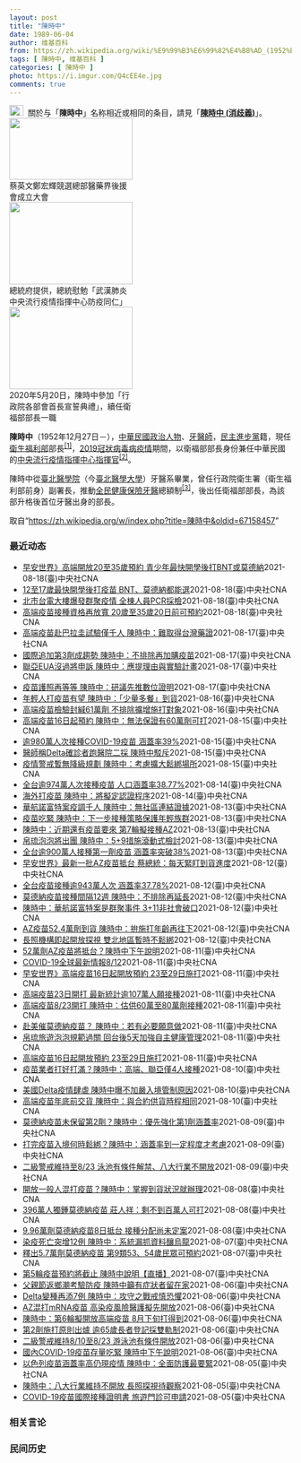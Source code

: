 ```yaml
---
layout: post
title: "陳時中"
date: 1989-06-04
author: 维基百科
from: https://zh.wikipedia.org/wiki/%E9%99%B3%E6%99%82%E4%B8%AD_(1952%E5%B9%B4)
tags: [ 陳時中, 维基百科 ]
categories: [ 陳時中 ]
photo: https://i.imgur.com/Q4cEE4e.jpg
comments: true
---
```

<div class="mw-parser-output"><div id="noteTA-54dafe5e" class="noteTA"><div class="noteTA-group"><div data-noteta-group-source="module" data-noteta-group="Medicine"></div></div></div>
<div role="note" class="hatnote navigation-not-searchable"><a href="/wiki/Wikipedia:%E6%B6%88%E6%AD%A7%E4%B9%89" title="Wikipedia:消歧义"><img alt="Disambig gray.svg" src="//upload.wikimedia.org/wikipedia/commons/thumb/5/5f/Disambig_gray.svg/25px-Disambig_gray.svg.png" decoding="async" width="25" height="19" srcset="//upload.wikimedia.org/wikipedia/commons/thumb/5/5f/Disambig_gray.svg/38px-Disambig_gray.svg.png 1.5x, //upload.wikimedia.org/wikipedia/commons/thumb/5/5f/Disambig_gray.svg/50px-Disambig_gray.svg.png 2x" data-file-width="220" data-file-height="168"></a>&nbsp;&nbsp;關於与「<b>陳時中</b>」名称相近或相同的条目，請見「<b><a href="/wiki/%E9%99%B3%E6%99%82%E4%B8%AD_(%E6%B6%88%E6%AD%A7%E7%BE%A9)" class="mw-disambig" title="陳時中 (消歧義)">陳時中 (消歧義)</a></b>」。</div>

<div class="thumb tright"><div class="thumbinner" style="width:222px;"><a href="/wiki/File:%E9%84%AD%E5%AE%8F%E8%BC%9D%E8%88%87%E9%86%AB%E6%94%BF%E4%BA%BA%E5%A3%AB%E5%90%88%E7%85%A7.jpg" class="image"><img alt="" src="//upload.wikimedia.org/wikipedia/commons/thumb/e/e0/%E9%84%AD%E5%AE%8F%E8%BC%9D%E8%88%87%E9%86%AB%E6%94%BF%E4%BA%BA%E5%A3%AB%E5%90%88%E7%85%A7.jpg/220px-%E9%84%AD%E5%AE%8F%E8%BC%9D%E8%88%87%E9%86%AB%E6%94%BF%E4%BA%BA%E5%A3%AB%E5%90%88%E7%85%A7.jpg" decoding="async" width="220" height="110" class="thumbimage" srcset="//upload.wikimedia.org/wikipedia/commons/thumb/e/e0/%E9%84%AD%E5%AE%8F%E8%BC%9D%E8%88%87%E9%86%AB%E6%94%BF%E4%BA%BA%E5%A3%AB%E5%90%88%E7%85%A7.jpg/330px-%E9%84%AD%E5%AE%8F%E8%BC%9D%E8%88%87%E9%86%AB%E6%94%BF%E4%BA%BA%E5%A3%AB%E5%90%88%E7%85%A7.jpg 1.5x, //upload.wikimedia.org/wikipedia/commons/thumb/e/e0/%E9%84%AD%E5%AE%8F%E8%BC%9D%E8%88%87%E9%86%AB%E6%94%BF%E4%BA%BA%E5%A3%AB%E5%90%88%E7%85%A7.jpg/440px-%E9%84%AD%E5%AE%8F%E8%BC%9D%E8%88%87%E9%86%AB%E6%94%BF%E4%BA%BA%E5%A3%AB%E5%90%88%E7%85%A7.jpg 2x" data-file-width="4160" data-file-height="2080"></a>  <div class="thumbcaption"><div class="magnify"><a href="/wiki/File:%E9%84%AD%E5%AE%8F%E8%BC%9D%E8%88%87%E9%86%AB%E6%94%BF%E4%BA%BA%E5%A3%AB%E5%90%88%E7%85%A7.jpg" class="internal" title="放大"></a></div>蔡英文鄭宏輝競選總部醫藥界後援會成立大會</div></div></div>
<div class="thumb tright"><div class="thumbinner" style="width:222px;"><a href="/wiki/File:02.07_%E7%B8%BD%E7%B5%B1%E6%85%B0%E5%8B%89%E3%80%8C%E5%9A%B4%E9%87%8D%E7%89%B9%E6%AE%8A%E5%82%B3%E6%9F%93%E6%80%A7%E8%82%BA%E7%82%8E%E4%B8%AD%E5%A4%AE%E6%B5%81%E8%A1%8C%E7%96%AB%E6%83%85%E6%8C%87%E6%8F%AE%E4%B8%AD%E5%BF%83%E9%98%B2%E7%96%AB%E5%90%8C%E4%BB%81%E3%80%8D_(49500116692).jpg" class="image"><img alt="" src="//upload.wikimedia.org/wikipedia/commons/thumb/9/95/02.07_%E7%B8%BD%E7%B5%B1%E6%85%B0%E5%8B%89%E3%80%8C%E5%9A%B4%E9%87%8D%E7%89%B9%E6%AE%8A%E5%82%B3%E6%9F%93%E6%80%A7%E8%82%BA%E7%82%8E%E4%B8%AD%E5%A4%AE%E6%B5%81%E8%A1%8C%E7%96%AB%E6%83%85%E6%8C%87%E6%8F%AE%E4%B8%AD%E5%BF%83%E9%98%B2%E7%96%AB%E5%90%8C%E4%BB%81%E3%80%8D_%2849500116692%29.jpg/220px-02.07_%E7%B8%BD%E7%B5%B1%E6%85%B0%E5%8B%89%E3%80%8C%E5%9A%B4%E9%87%8D%E7%89%B9%E6%AE%8A%E5%82%B3%E6%9F%93%E6%80%A7%E8%82%BA%E7%82%8E%E4%B8%AD%E5%A4%AE%E6%B5%81%E8%A1%8C%E7%96%AB%E6%83%85%E6%8C%87%E6%8F%AE%E4%B8%AD%E5%BF%83%E9%98%B2%E7%96%AB%E5%90%8C%E4%BB%81%E3%80%8D_%2849500116692%29.jpg" decoding="async" width="220" height="147" class="thumbimage" srcset="//upload.wikimedia.org/wikipedia/commons/thumb/9/95/02.07_%E7%B8%BD%E7%B5%B1%E6%85%B0%E5%8B%89%E3%80%8C%E5%9A%B4%E9%87%8D%E7%89%B9%E6%AE%8A%E5%82%B3%E6%9F%93%E6%80%A7%E8%82%BA%E7%82%8E%E4%B8%AD%E5%A4%AE%E6%B5%81%E8%A1%8C%E7%96%AB%E6%83%85%E6%8C%87%E6%8F%AE%E4%B8%AD%E5%BF%83%E9%98%B2%E7%96%AB%E5%90%8C%E4%BB%81%E3%80%8D_%2849500116692%29.jpg/330px-02.07_%E7%B8%BD%E7%B5%B1%E6%85%B0%E5%8B%89%E3%80%8C%E5%9A%B4%E9%87%8D%E7%89%B9%E6%AE%8A%E5%82%B3%E6%9F%93%E6%80%A7%E8%82%BA%E7%82%8E%E4%B8%AD%E5%A4%AE%E6%B5%81%E8%A1%8C%E7%96%AB%E6%83%85%E6%8C%87%E6%8F%AE%E4%B8%AD%E5%BF%83%E9%98%B2%E7%96%AB%E5%90%8C%E4%BB%81%E3%80%8D_%2849500116692%29.jpg 1.5x, //upload.wikimedia.org/wikipedia/commons/thumb/9/95/02.07_%E7%B8%BD%E7%B5%B1%E6%85%B0%E5%8B%89%E3%80%8C%E5%9A%B4%E9%87%8D%E7%89%B9%E6%AE%8A%E5%82%B3%E6%9F%93%E6%80%A7%E8%82%BA%E7%82%8E%E4%B8%AD%E5%A4%AE%E6%B5%81%E8%A1%8C%E7%96%AB%E6%83%85%E6%8C%87%E6%8F%AE%E4%B8%AD%E5%BF%83%E9%98%B2%E7%96%AB%E5%90%8C%E4%BB%81%E3%80%8D_%2849500116692%29.jpg/440px-02.07_%E7%B8%BD%E7%B5%B1%E6%85%B0%E5%8B%89%E3%80%8C%E5%9A%B4%E9%87%8D%E7%89%B9%E6%AE%8A%E5%82%B3%E6%9F%93%E6%80%A7%E8%82%BA%E7%82%8E%E4%B8%AD%E5%A4%AE%E6%B5%81%E8%A1%8C%E7%96%AB%E6%83%85%E6%8C%87%E6%8F%AE%E4%B8%AD%E5%BF%83%E9%98%B2%E7%96%AB%E5%90%8C%E4%BB%81%E3%80%8D_%2849500116692%29.jpg 2x" data-file-width="2048" data-file-height="1365"></a>  <div class="thumbcaption"><div class="magnify"><a href="/wiki/File:02.07_%E7%B8%BD%E7%B5%B1%E6%85%B0%E5%8B%89%E3%80%8C%E5%9A%B4%E9%87%8D%E7%89%B9%E6%AE%8A%E5%82%B3%E6%9F%93%E6%80%A7%E8%82%BA%E7%82%8E%E4%B8%AD%E5%A4%AE%E6%B5%81%E8%A1%8C%E7%96%AB%E6%83%85%E6%8C%87%E6%8F%AE%E4%B8%AD%E5%BF%83%E9%98%B2%E7%96%AB%E5%90%8C%E4%BB%81%E3%80%8D_(49500116692).jpg" class="internal" title="放大"></a></div>總統府提供，總統慰勉「武漢肺炎中央流行疫情指揮中心防疫同仁」</div></div></div>
<div class="thumb tright"><div class="thumbinner" style="width:222px;"><a href="/wiki/File:05.20_%E7%B8%BD%E7%B5%B1%E4%B8%BB%E6%8C%81%E3%80%8C%E8%A1%8C%E6%94%BF%E9%99%A2%E5%89%AF%E9%99%A2%E9%95%B7%E6%9A%A8%E5%90%84%E9%83%A8%E6%9C%83%E9%A6%96%E9%95%B7%E5%AE%A3%E8%AA%93%E5%85%B8%E7%A6%AE%E3%80%8D-%E9%99%B3%E6%99%82%E4%B8%AD.jpg" class="image"><img alt="" src="//upload.wikimedia.org/wikipedia/commons/thumb/a/aa/05.20_%E7%B8%BD%E7%B5%B1%E4%B8%BB%E6%8C%81%E3%80%8C%E8%A1%8C%E6%94%BF%E9%99%A2%E5%89%AF%E9%99%A2%E9%95%B7%E6%9A%A8%E5%90%84%E9%83%A8%E6%9C%83%E9%A6%96%E9%95%B7%E5%AE%A3%E8%AA%93%E5%85%B8%E7%A6%AE%E3%80%8D-%E9%99%B3%E6%99%82%E4%B8%AD.jpg/220px-05.20_%E7%B8%BD%E7%B5%B1%E4%B8%BB%E6%8C%81%E3%80%8C%E8%A1%8C%E6%94%BF%E9%99%A2%E5%89%AF%E9%99%A2%E9%95%B7%E6%9A%A8%E5%90%84%E9%83%A8%E6%9C%83%E9%A6%96%E9%95%B7%E5%AE%A3%E8%AA%93%E5%85%B8%E7%A6%AE%E3%80%8D-%E9%99%B3%E6%99%82%E4%B8%AD.jpg" decoding="async" width="220" height="147" class="thumbimage" srcset="//upload.wikimedia.org/wikipedia/commons/thumb/a/aa/05.20_%E7%B8%BD%E7%B5%B1%E4%B8%BB%E6%8C%81%E3%80%8C%E8%A1%8C%E6%94%BF%E9%99%A2%E5%89%AF%E9%99%A2%E9%95%B7%E6%9A%A8%E5%90%84%E9%83%A8%E6%9C%83%E9%A6%96%E9%95%B7%E5%AE%A3%E8%AA%93%E5%85%B8%E7%A6%AE%E3%80%8D-%E9%99%B3%E6%99%82%E4%B8%AD.jpg/330px-05.20_%E7%B8%BD%E7%B5%B1%E4%B8%BB%E6%8C%81%E3%80%8C%E8%A1%8C%E6%94%BF%E9%99%A2%E5%89%AF%E9%99%A2%E9%95%B7%E6%9A%A8%E5%90%84%E9%83%A8%E6%9C%83%E9%A6%96%E9%95%B7%E5%AE%A3%E8%AA%93%E5%85%B8%E7%A6%AE%E3%80%8D-%E9%99%B3%E6%99%82%E4%B8%AD.jpg 1.5x, //upload.wikimedia.org/wikipedia/commons/thumb/a/aa/05.20_%E7%B8%BD%E7%B5%B1%E4%B8%BB%E6%8C%81%E3%80%8C%E8%A1%8C%E6%94%BF%E9%99%A2%E5%89%AF%E9%99%A2%E9%95%B7%E6%9A%A8%E5%90%84%E9%83%A8%E6%9C%83%E9%A6%96%E9%95%B7%E5%AE%A3%E8%AA%93%E5%85%B8%E7%A6%AE%E3%80%8D-%E9%99%B3%E6%99%82%E4%B8%AD.jpg/440px-05.20_%E7%B8%BD%E7%B5%B1%E4%B8%BB%E6%8C%81%E3%80%8C%E8%A1%8C%E6%94%BF%E9%99%A2%E5%89%AF%E9%99%A2%E9%95%B7%E6%9A%A8%E5%90%84%E9%83%A8%E6%9C%83%E9%A6%96%E9%95%B7%E5%AE%A3%E8%AA%93%E5%85%B8%E7%A6%AE%E3%80%8D-%E9%99%B3%E6%99%82%E4%B8%AD.jpg 2x" data-file-width="2508" data-file-height="1672"></a>  <div class="thumbcaption"><div class="magnify"><a href="/wiki/File:05.20_%E7%B8%BD%E7%B5%B1%E4%B8%BB%E6%8C%81%E3%80%8C%E8%A1%8C%E6%94%BF%E9%99%A2%E5%89%AF%E9%99%A2%E9%95%B7%E6%9A%A8%E5%90%84%E9%83%A8%E6%9C%83%E9%A6%96%E9%95%B7%E5%AE%A3%E8%AA%93%E5%85%B8%E7%A6%AE%E3%80%8D-%E9%99%B3%E6%99%82%E4%B8%AD.jpg" class="internal" title="放大"></a></div>2020年5月20日，陳時中參加「行政院各部會首長宣誓典禮」，續任衛福部部長一職</div></div></div>
<p><b>陳時中</b>（1952年12月27日<span class="useeditintro" title="Template:BLP editintro">－</span>），<a href="/wiki/%E4%B8%AD%E8%8F%AF%E6%B0%91%E5%9C%8B" title="中華民國">中華民國</a><a href="/wiki/%E6%94%BF%E6%B2%BB%E4%BA%BA%E7%89%A9" title="政治人物">政治人物</a>、<a href="/wiki/%E7%89%99%E9%86%AB%E5%B8%AB" class="mw-redirect" title="牙醫師">牙醫師</a>，<a href="/wiki/%E6%B0%91%E4%B8%BB%E9%80%B2%E6%AD%A5%E9%BB%A8" title="民主進步黨">民主進步黨</a>籍，現任<a href="/wiki/%E4%B8%AD%E8%8F%AF%E6%B0%91%E5%9C%8B%E8%A1%9B%E7%94%9F%E7%A6%8F%E5%88%A9%E9%83%A8" title="中華民國衛生福利部">衛生福利部</a>部長<sup id="cite_ref-1" class="reference"><a href="#cite_note-1">[1]</a></sup>，<a href="/wiki/2019%E5%86%A0%E7%8B%80%E7%97%85%E6%AF%92%E7%97%85%E8%87%BA%E7%81%A3%E7%96%AB%E6%83%85" title="2019冠狀病毒病臺灣疫情">2019冠狀病毒病疫情</a>期間，以衛福部部長身份兼任中華民國的<a href="/wiki/%E5%9C%8B%E5%AE%B6%E8%A1%9B%E7%94%9F%E6%8C%87%E6%8F%AE%E4%B8%AD%E5%BF%83%E4%B8%AD%E5%A4%AE%E6%B5%81%E8%A1%8C%E7%96%AB%E6%83%85%E6%8C%87%E6%8F%AE%E4%B8%AD%E5%BF%83" title="國家衛生指揮中心中央流行疫情指揮中心">中央流行疫情指揮中心</a><a href="/wiki/%E6%8C%87%E6%8F%AE%E5%AE%98" title="指揮官">指揮官</a><sup id="cite_ref-2" class="reference"><a href="#cite_note-2">[2]</a></sup>。
</p><p>陳時中從<a href="/wiki/%E8%87%BA%E5%8C%97%E9%86%AB%E5%AD%B8%E9%99%A2" class="mw-redirect" title="臺北醫學院">臺北醫學院</a>（今<a href="/wiki/%E8%87%BA%E5%8C%97%E9%86%AB%E5%AD%B8%E5%A4%A7%E5%AD%B8" title="臺北醫學大學">臺北醫學大學</a>）牙醫系畢業，曾任行政院衛生署（衛生福利部前身）副署長，推動<a href="/wiki/%E5%85%A8%E6%B0%91%E5%81%A5%E5%BA%B7%E4%BF%9D%E9%9A%AA" title="全民健康保險">全民健康保險</a><a href="/wiki/%E7%89%99%E9%86%AB" title="牙醫">牙醫</a>總額制<sup id="cite_ref-3" class="reference"><a href="#cite_note-3">[3]</a></sup>，後出任衛福部部長，為該部升格後首位牙醫出身的部長。
</p>
</div><noscript><img src="//zh.wikipedia.org/wiki/Special:CentralAutoLogin/start?type=1x1" alt="" title="" width="1" height="1" style="border: none; position: absolute;"></noscript>
<div class="printfooter">取自“<a dir="ltr" href="https://zh.wikipedia.org/w/index.php?title=陳時中&amp;oldid=67158457">https://zh.wikipedia.org/w/index.php?title=陳時中&amp;oldid=67158457</a>”</div><div id="recent-news"><h3>最近动态</h3><ul><li><a href="https://nodebe4.github.io/waimei/2021-08-18/%E6%97%A9%E5%AE%89%E4%B8%96%E7%95%8C-%E9%AB%98%E7%AB%AF%E9%96%8B%E6%94%BE20%E8%87%B335%E6%AD%B2%E9%A0%90%E7%B4%84-%E9%9D%92%E5%B0%91%E5%B9%B4%E6%9C%80%E5%BF%AB%E9%96%8B%E5%AD%B8%E5%BE%8C%E6%89%93BNT%E6%88%96%E8%8E%AB%E5%BE%B7%E7%B4%8D" title="早安世界》高端開放20至35歲預約 青少年最快開學後打BNT或莫德納—— 疫情指揮官陳時中18日宣布，高端COVID-19疫苗將開放20歲至35歲民眾預約。圖為高端疫苗針劑。（食藥署提供） 今晨...">早安世界》高端開放20至35歲預約 青少年最快開學後打BNT或莫德納</a><time>2021-08-18</time><a class="tag">(臺)中央社CNA</a></li>
<li><a href="https://nodebe4.github.io/waimei/2021-08-18/12%E8%87%B317%E6%AD%B2%E6%9C%80%E5%BF%AB%E9%96%8B%E5%AD%B8%E5%BE%8C%E6%89%93%E7%96%AB%E8%8B%97-BNT-%E8%8E%AB%E5%BE%B7%E7%B4%8D%E9%83%BD%E8%83%BD%E9%81%B8" title="12至17歲最快開學後打疫苗 BNT、莫德納都能選—— 指揮中心指揮官陳時中18日表示，未來12至17歲青少年不只能打BNT疫苗，也將開放接種莫德納疫苗，開學後將視疫苗到貨狀況安排接種。（中央社...">12至17歲最快開學後打疫苗 BNT、莫德納都能選</a><time>2021-08-18</time><a class="tag">(臺)中央社CNA</a></li>
<li><a href="https://nodebe4.github.io/waimei/2021-08-18/%E5%8C%97%E5%B8%82%E5%8F%B0%E9%9B%BB%E5%A4%A7%E6%A8%93%E7%88%86%E7%99%BC%E7%BE%A4%E8%81%9A%E7%96%AB%E6%83%85-%E5%85%A8%E6%A3%9F%E4%BA%BA%E5%93%A1PCR%E6%8E%A1%E6%AA%A2" title="北市台電大樓爆發群聚疫情 全棟人員PCR採檢—— 疫情指揮中心指揮官陳時中18日指出，台電大樓近期陸續有3例同層樓人員確診，整棟樓人員將PCR檢驗。（圖取自Google地圖網頁google.co...">北市台電大樓爆發群聚疫情 全棟人員PCR採檢</a><time>2021-08-18</time><a class="tag">(臺)中央社CNA</a></li>
<li><a href="https://nodebe4.github.io/waimei/2021-08-18/%E9%AB%98%E7%AB%AF%E7%96%AB%E8%8B%97%E6%8E%A5%E7%A8%AE%E8%B3%87%E6%A0%BC%E5%86%8D%E6%94%BE%E5%AF%AC-20%E6%AD%B2%E8%87%B335%E6%AD%B220%E6%97%A5%E5%89%8D%E5%8F%AF%E9%A0%90%E7%B4%84" title="高端疫苗接種資格再放寬 20歲至35歲20日前可預約—— 疫情指揮中心指揮官陳時中18日宣布，高端COVID-19疫苗將開放20歲至35歲民眾預約。圖為高端疫苗預充填針劑樣品。（中央社檔案照片）...">高端疫苗接種資格再放寬 20歲至35歲20日前可預約</a><time>2021-08-18</time><a class="tag">(臺)中央社CNA</a></li>
<li><a href="https://nodebe4.github.io/waimei/2021-08-17/%E9%AB%98%E7%AB%AF%E7%96%AB%E8%8B%97%E8%B5%B4%E5%B7%B4%E6%8B%89%E5%9C%AD%E8%A9%A6%E9%A9%97%E5%83%85%E5%8D%83%E4%BA%BA-%E9%99%B3%E6%99%82%E4%B8%AD-%E9%9B%A3%E5%8F%96%E5%BE%97%E5%8F%B0%E7%81%A3%E8%97%A5%E8%AD%89" title="高端疫苗赴巴拉圭試驗僅千人 陳時中：難取得台灣藥證—— 高端疫苗在巴拉圭進行第3期臨床試驗，但是和AZ疫苗進行1000人的免疫橋接試驗，對此指揮中心指揮官陳時中今天坦言，此試驗數據風險大，可能難...">高端疫苗赴巴拉圭試驗僅千人 陳時中：難取得台灣藥證</a><time>2021-08-17</time><a class="tag">(臺)中央社CNA</a></li>
<li><a href="https://nodebe4.github.io/waimei/2021-08-17/%E5%9C%8B%E9%9A%9B%E8%BF%BD%E5%8A%A0%E7%AC%AC3%E5%8A%91%E6%88%90%E8%B6%A8%E5%8B%A2-%E9%99%B3%E6%99%82%E4%B8%AD-%E4%B8%8D%E6%8E%92%E9%99%A4%E5%86%8D%E5%8A%A0%E8%B3%BC%E7%96%AB%E8%8B%97" title="國際追加第3劑成趨勢 陳時中：不排除再加購疫苗—— 疫情指揮中心指揮官陳時中17日表示，因應國際間追加施打第3劑COVID-19疫苗的趨勢，未來不排除再加購其他疫苗，也會盡快擴大AZ、mRNA疫...">國際追加第3劑成趨勢 陳時中：不排除再加購疫苗</a><time>2021-08-17</time><a class="tag">(臺)中央社CNA</a></li>
<li><a href="https://nodebe4.github.io/waimei/2021-08-17/%E8%81%AF%E4%BA%9EEUA%E6%B2%92%E9%81%8E%E5%B0%87%E7%94%B3%E8%A8%B4-%E9%99%B3%E6%99%82%E4%B8%AD-%E6%87%89%E6%8F%90%E7%90%86%E7%94%B1%E8%88%87%E5%AF%A6%E9%A9%97%E8%A8%88%E7%95%AB" title="聯亞EUA沒過將申訴 陳時中：應提理由與實驗計畫—— 聯亞的COVID-19疫苗沒通過EUA審查，將提申訴。指揮官陳時中17日表示，申訴時應提出理由與實驗計畫再交食藥署審查。（圖取自Google...">聯亞EUA沒過將申訴  陳時中：應提理由與實驗計畫</a><time>2021-08-17</time><a class="tag">(臺)中央社CNA</a></li>
<li><a href="https://nodebe4.github.io/waimei/2021-08-17/%E7%96%AB%E8%8B%97%E8%AD%B7%E7%85%A7%E5%86%8D%E7%AD%89%E7%AD%89-%E9%99%B3%E6%99%82%E4%B8%AD-%E7%A0%94%E8%AD%B0%E5%85%88%E6%8E%A8%E6%95%B8%E4%BD%8D%E8%AD%89%E6%98%8E" title="疫苗護照再等等 陳時中：研議先推數位證明—— （中央社記者張茗喧、江慧珺台北17日電）指揮中心指揮官陳時中今天表示，昨天邀集專家討論數位證明簽發平台，初步決議在疫苗覆蓋率不夠高之前，先推數位「證...">疫苗護照再等等 陳時中：研議先推數位證明</a><time>2021-08-17</time><a class="tag">(臺)中央社CNA</a></li>
<li><a href="https://nodebe4.github.io/waimei/2021-08-16/%E5%B9%B4%E8%BC%95%E4%BA%BA%E6%89%93%E7%96%AB%E8%8B%97%E6%9C%89%E6%9C%9B-%E9%99%B3%E6%99%82%E4%B8%AD-%E5%B0%91%E9%87%8F%E5%A4%9A%E9%A4%90-%E5%88%B0%E8%B2%A8" title="年輕人打疫苗有望 陳時中：「少量多餐」到貨—— （中央社記者江慧珺台北16日電）國內COVID-19疫苗供貨吃緊，不少年輕族群苦等不到疫苗。指揮中心指揮官陳時中今天透露疫苗到貨「快了」，且會比先...">年輕人打疫苗有望  陳時中：「少量多餐」到貨</a><time>2021-08-16</time><a class="tag">(臺)中央社CNA</a></li>
<li><a href="https://nodebe4.github.io/waimei/2021-08-16/%E9%AB%98%E7%AB%AF%E7%96%AB%E8%8B%97%E6%AA%A2%E9%A9%97%E5%B0%81%E7%B7%9861%E8%90%AC%E5%8A%91-%E4%B8%8D%E6%8E%92%E9%99%A4%E6%93%B4%E5%A2%9E%E6%96%BD%E6%89%93%E5%B0%8D%E8%B1%A1" title="高端疫苗檢驗封緘61萬劑 不排除擴增施打對象—— 疫情指揮官陳時中表示，高端疫苗已檢驗封緘超過61萬劑，不排除擴增年輕人施打對象。（中央社檔案照片） （中央社記者陳婕翎、江慧珺台北16日電）國內...">高端疫苗檢驗封緘61萬劑  不排除擴增施打對象</a><time>2021-08-16</time><a class="tag">(臺)中央社CNA</a></li>
<li><a href="https://nodebe4.github.io/waimei/2021-08-15/%E9%AB%98%E7%AB%AF%E7%96%AB%E8%8B%9716%E6%97%A5%E8%B5%B7%E9%A0%90%E7%B4%84-%E9%99%B3%E6%99%82%E4%B8%AD-%E7%84%A1%E6%B3%95%E4%BF%9D%E8%AD%89%E6%9C%8960%E8%90%AC%E5%8A%91%E5%8F%AF%E6%89%93" title="高端疫苗16日起預約 陳時中：無法保證有60萬劑可打—— 高端疫苗16日開放預約，指揮中心指揮官陳時中說，檢驗應遵照嚴格標準，無法保證60萬劑一定通過。圖為高端疫苗預充填針劑樣品。（中央社檔案照...">高端疫苗16日起預約 陳時中：無法保證有60萬劑可打</a><time>2021-08-15</time><a class="tag">(臺)中央社CNA</a></li>
<li><a href="https://nodebe4.github.io/waimei/2021-08-15/%E9%80%BE980%E8%90%AC%E4%BA%BA%E6%AC%A1%E6%8E%A5%E7%A8%AECOVID-19%E7%96%AB%E8%8B%97-%E6%B6%B5%E8%93%8B%E7%8E%8739" title="逾980萬人次接種COVID-19疫苗 涵蓋率39%—— 中央流行疫情指揮中心指揮官陳時中表示，國內累計逾980萬人次接種疫苗，人口涵蓋率約39%、劑次人口比約41.81。（中央社檔案照片） （...">逾980萬人次接種COVID-19疫苗 涵蓋率39%</a><time>2021-08-15</time><a class="tag">(臺)中央社CNA</a></li>
<li><a href="https://nodebe4.github.io/waimei/2021-08-15/%E9%86%AB%E5%B8%AB%E7%A8%B1Delta%E7%A2%BA%E8%A8%BA%E8%80%85%E8%B7%91%E9%86%AB%E9%99%A2%E4%BA%8C%E6%8E%A1-%E9%99%B3%E6%99%82%E4%B8%AD%E9%A7%81%E6%96%A5" title="醫師稱Delta確診者跑醫院二採 陳時中駁斥—— 北市聯醫陽明院區醫師蘇一峰表示，有確診者因質疑採檢結果就被安排到醫院二採，讓醫護暴露在風險中。指揮中心指揮官陳時中15日駁斥為錯誤訊息，此個案並...">醫師稱Delta確診者跑醫院二採 陳時中駁斥</a><time>2021-08-15</time><a class="tag">(臺)中央社CNA</a></li>
<li><a href="https://nodebe4.github.io/waimei/2021-08-15/%E7%96%AB%E6%83%85%E8%AD%A6%E6%88%92%E6%9A%AB%E7%84%A1%E9%99%8D%E7%B4%9A%E8%A6%8F%E5%8A%83-%E9%99%B3%E6%99%82%E4%B8%AD-%E8%80%83%E6%85%AE%E6%93%B4%E5%A4%A7%E9%AC%86%E7%B6%81%E5%A0%B4%E6%89%80" title="疫情警戒暫無降級規劃 陳時中：考慮擴大鬆綁場所—— （中央社記者陳婕翎、張茗喧台北15日電）全國COVID-19疫情警戒第2級將至8月23日，指揮中心指揮官陳時中今天表示，暫無警戒再降級規劃，但...">疫情警戒暫無降級規劃 陳時中：考慮擴大鬆綁場所</a><time>2021-08-15</time><a class="tag">(臺)中央社CNA</a></li>
<li><a href="https://nodebe4.github.io/waimei/2021-08-14/%E5%85%A8%E5%8F%B0%E9%80%BE974%E8%90%AC%E4%BA%BA%E6%AC%A1%E6%8E%A5%E7%A8%AE%E7%96%AB%E8%8B%97-%E4%BA%BA%E5%8F%A3%E6%B6%B5%E8%93%8B%E7%8E%8738.77" title="全台逾974萬人次接種疫苗 人口涵蓋率38.77%—— 中央流行疫情指揮中心指揮官陳時中表示，13日全台共有13.3萬人次接種疫苗，累計接種974.9萬人次，人口涵蓋率38.77%、劑次人口比4...">全台逾974萬人次接種疫苗 人口涵蓋率38.77%</a><time>2021-08-14</time><a class="tag">(臺)中央社CNA</a></li>
<li><a href="https://nodebe4.github.io/waimei/2021-08-14/%E6%B5%B7%E5%A4%96%E6%89%93%E7%96%AB%E8%8B%97-%E9%99%B3%E6%99%82%E4%B8%AD-%E5%B0%87%E6%93%AC%E5%AE%9A%E8%AA%8D%E8%AD%89%E7%A8%8B%E5%BA%8F" title="海外打疫苗 陳時中：將擬定認證程序—— 中央流行疫情指揮中心指揮官陳時中14日表示，民眾在海外接種COVID-19疫苗須取得接種證明，未來也會擬定認證程序，符合規定就承認。圖為疫苗接種紀錄卡。（...">海外打疫苗 陳時中：將擬定認證程序</a><time>2021-08-14</time><a class="tag">(臺)中央社CNA</a></li>
<li><a href="https://nodebe4.github.io/waimei/2021-08-13/%E8%8F%AF%E8%88%AA%E8%AB%BE%E5%AF%8C%E7%89%B9%E6%A1%88%E7%96%AB%E8%AA%BF%E5%8D%83%E4%BA%BA-%E9%99%B3%E6%99%82%E4%B8%AD-%E7%84%A1%E7%A4%BE%E5%8D%80%E9%80%A3%E7%B5%90%E8%AD%89%E6%93%9A" title="華航諾富特案疫調千人 陳時中：無社區連結證據—— （中央社記者江慧珺、張茗喧台北13日電）中央流行疫情指揮中心指揮官陳時中昨天指「3+11」政策非社會破口的說法惹議，今天他再度說明，華航諾富特案...">華航諾富特案疫調千人 陳時中：無社區連結證據</a><time>2021-08-13</time><a class="tag">(臺)中央社CNA</a></li>
<li><a href="https://nodebe4.github.io/waimei/2021-08-13/%E7%96%AB%E8%8B%97%E5%90%83%E7%B7%8A-%E9%99%B3%E6%99%82%E4%B8%AD-%E4%B8%8B%E4%B8%80%E6%AD%A5%E6%8E%A5%E7%A8%AE%E7%AD%96%E7%95%A5%E4%BF%9D%E8%AD%B7%E5%B9%B4%E8%BC%95%E6%97%8F%E7%BE%A4" title="疫苗吃緊 陳時中：下一步接種策略保護年輕族群—— 指揮中心指揮官陳時中13日公布疫苗接種策略，未來目標將把接種年齡層往下延伸，保護活動力強且是社會主要生產力的年輕族群。圖為AZ疫苗。（中央社檔案...">疫苗吃緊  陳時中：下一步接種策略保護年輕族群</a><time>2021-08-13</time><a class="tag">(臺)中央社CNA</a></li>
<li><a href="https://nodebe4.github.io/waimei/2021-08-13/%E9%99%B3%E6%99%82%E4%B8%AD-%E8%BF%91%E6%9C%9F%E9%82%84%E6%9C%89%E7%96%AB%E8%8B%97%E8%A6%81%E4%BE%86-%E7%AC%AC7%E8%BC%AA%E6%93%AC%E6%8E%A5%E7%A8%AEAZ" title="陳時中：近期還有疫苗要來 第7輪擬接種AZ—— 指揮中心指揮官陳時中13日表示，第7輪接種AZ疫苗的可能性相對高，但最近還有其他疫苗要來，還是要看到貨狀況才能精算、決定。圖為12日台灣自購52....">陳時中：近期還有疫苗要來  第7輪擬接種AZ</a><time>2021-08-13</time><a class="tag">(臺)中央社CNA</a></li>
<li><a href="https://nodebe4.github.io/waimei/2021-08-13/%E5%B8%9B%E7%90%89%E6%B3%A1%E6%B3%A1%E5%B0%87%E5%87%BA%E5%9C%98-%E9%99%B3%E6%99%82%E4%B8%AD-5+9%E6%8E%AA%E6%96%BD%E6%BB%BE%E5%8B%95%E5%BC%8F%E6%AA%A2%E8%A8%8E" title="帛琉泡泡將出團 陳時中：5+9措施滾動式檢討—— （中央社記者張茗喧、江慧珺台北13日電）帛琉旅遊泡泡最快明天出團，中央流行疫情指揮中心指揮官陳時中今天表示，目前帛琉僅開放台灣旅客前往，未來會視...">帛琉泡泡將出團  陳時中：5+9措施滾動式檢討</a><time>2021-08-13</time><a class="tag">(臺)中央社CNA</a></li>
<li><a href="https://nodebe4.github.io/waimei/2021-08-13/%E5%85%A8%E5%8F%B0%E9%80%BE900%E8%90%AC%E4%BA%BA%E6%8E%A5%E7%A8%AE%E7%AC%AC%E4%B8%80%E5%8A%91%E7%96%AB%E8%8B%97-%E6%B6%B5%E8%93%8B%E7%8E%87%E7%AA%81%E7%A0%B438" title="全台逾900萬人接種第一劑疫苗 涵蓋率突破38%—— （中央社記者張茗喧、江慧珺台北13日電）國內COVID-19疫苗邁入另一里程碑，指揮中心指揮官陳時中今天表示，目前全台已有超過900萬人接種...">全台逾900萬人接種第一劑疫苗  涵蓋率突破38%</a><time>2021-08-13</time><a class="tag">(臺)中央社CNA</a></li>
<li><a href="https://nodebe4.github.io/waimei/2021-08-12/%E6%97%A9%E5%AE%89%E4%B8%96%E7%95%8C-%E6%9C%80%E6%96%B0%E4%B8%80%E6%89%B9AZ%E7%96%AB%E8%8B%97%E6%8A%B5%E5%8F%B0-%E8%94%A1%E7%B8%BD%E7%B5%B1-%E6%AF%8F%E5%A4%A9%E7%B7%8A%E7%9B%AF%E5%88%B0%E8%B2%A8%E9%80%B2%E5%BA%A6" title="早安世界》最新一批AZ疫苗抵台 蔡總統：每天緊盯到貨進度—— 台灣自購52.4萬劑AZ疫苗12日運抵台灣。疫情指揮官陳時中12日表示，希望施打對象年齡層再往下開放，也不排除將這批疫苗保留給第2劑...">早安世界》最新一批AZ疫苗抵台 蔡總統：每天緊盯到貨進度</a><time>2021-08-12</time><a class="tag">(臺)中央社CNA</a></li>
<li><a href="https://nodebe4.github.io/waimei/2021-08-12/%E5%85%A8%E5%8F%B0%E7%96%AB%E8%8B%97%E6%8E%A5%E7%A8%AE%E9%80%BE943%E8%90%AC%E4%BA%BA%E6%AC%A1-%E6%B6%B5%E8%93%8B%E7%8E%8737.78" title="全台疫苗接種逾943萬人次 涵蓋率37.78%—— 全台至12日累計COVID-19疫苗接種逾943萬人次。因應變種病毒，多國準備追加第3劑疫苗，指揮中心指揮官陳時中12日說，國際資料仍以高風險...">全台疫苗接種逾943萬人次 涵蓋率37.78%</a><time>2021-08-12</time><a class="tag">(臺)中央社CNA</a></li>
<li><a href="https://nodebe4.github.io/waimei/2021-08-12/%E8%8E%AB%E5%BE%B7%E7%B4%8D%E7%96%AB%E8%8B%97%E6%8E%A5%E7%A8%AE%E9%96%93%E9%9A%9412%E9%80%B1-%E9%99%B3%E6%99%82%E4%B8%AD-%E4%B8%8D%E6%8E%92%E9%99%A4%E5%86%8D%E5%BB%B6%E9%95%B7" title="莫德納疫苗接種間隔12週 陳時中：不排除再延長—— 國內莫德納疫苗數量有限，指揮中心指揮官陳時中12日表示，依據未來進貨狀況，不排除再延長莫德納接種間隔。圖為9日教職員工前往台北市花博爭艷館接種...">莫德納疫苗接種間隔12週 陳時中：不排除再延長</a><time>2021-08-12</time><a class="tag">(臺)中央社CNA</a></li>
<li><a href="https://nodebe4.github.io/waimei/2021-08-12/%E9%99%B3%E6%99%82%E4%B8%AD-%E8%8F%AF%E8%88%AA%E8%AB%BE%E5%AF%8C%E7%89%B9%E6%A1%88%E6%98%AF%E7%BE%A4%E8%81%9A%E4%BA%8B%E4%BB%B6-3+11%E9%9D%9E%E7%A4%BE%E6%9C%83%E7%A0%B4%E5%8F%A3" title="陳時中：華航諾富特案是群聚事件 3+11非社會破口—— 指揮中心指揮官陳時中（圖）12日強調，「3+11」政策未影響社區，華航諾富特案是群聚事件，不算是社會破口。（指揮中心提供） （中央社記者江...">陳時中：華航諾富特案是群聚事件 3+11非社會破口</a><time>2021-08-12</time><a class="tag">(臺)中央社CNA</a></li>
<li><a href="https://nodebe4.github.io/waimei/2021-08-12/AZ%E7%96%AB%E8%8B%9752.4%E8%90%AC%E5%8A%91%E5%88%B0%E8%B2%A8-%E9%99%B3%E6%99%82%E4%B8%AD-%E6%8B%9A%E6%96%BD%E6%89%93%E5%B9%B4%E9%BD%A1%E5%86%8D%E5%BE%80%E4%B8%8B" title="AZ疫苗52.4萬劑到貨 陳時中：拚施打年齡再往下—— 指揮官陳時中12日表示，自購的52.4萬劑AZ疫苗預定下午3時40分抵達台灣，希望國內施打對象年齡層再往下開放。（圖取自facebook....">AZ疫苗52.4萬劑到貨 陳時中：拚施打年齡再往下</a><time>2021-08-12</time><a class="tag">(臺)中央社CNA</a></li>
<li><a href="https://nodebe4.github.io/waimei/2021-08-12/%E9%95%B7%E7%85%A7%E6%A9%9F%E6%A7%8B%E5%8D%B3%E8%B5%B7%E9%96%8B%E6%94%BE%E6%8E%A2%E8%A6%96-%E9%9B%99%E5%8C%97%E5%9C%B0%E5%8D%80%E6%9A%AB%E6%99%82%E4%B8%8D%E9%AC%86%E7%B6%81" title="長照機構即起開放探視 雙北地區暫時不鬆綁—— （中央社記者陳婕翎、江慧珺台北12日電）隨COVID-19 本土疫情趨緩，指揮中心指揮官陳時中今天下午宣布，長照機構即起開放探視，訪客不可超過3人，...">長照機構即起開放探視 雙北地區暫時不鬆綁</a><time>2021-08-12</time><a class="tag">(臺)中央社CNA</a></li>
<li><a href="https://nodebe4.github.io/waimei/2021-08-11/52%E8%90%AC%E5%8A%91AZ%E7%96%AB%E8%8B%97%E5%B0%87%E6%8A%B5%E5%8F%B0-%E9%99%B3%E6%99%82%E4%B8%AD%E4%B8%8B%E5%8D%88%E8%AA%AA%E6%98%8E" title="52萬劑AZ疫苗將抵台？陳時中下午說明—— 國內COVID-19疫苗吃緊，據自由時報報導，12日將有一批從泰國曼谷起飛的自購52萬劑AZ疫苗到貨，預計下午3時40分抵台。（中央社檔案照片） （中...">52萬劑AZ疫苗將抵台？陳時中下午說明</a><time>2021-08-11</time><a class="tag">(臺)中央社CNA</a></li>
<li><a href="https://nodebe4.github.io/waimei/2021-08-11/COVID-19%E5%85%A8%E7%90%83%E6%9C%80%E6%96%B0%E6%83%85%E5%A0%B18-12" title="COVID-19全球最新情報8/12—— 指揮中心公布11日新增12例COVID-19本土病例，指揮官陳時中表示，新北市部分案例與永和區群聚有關，新北市府正積極疫調。圖為機動快篩隊進駐永和區仁愛...">COVID-19全球最新情報8/12</a><time>2021-08-11</time><a class="tag">(臺)中央社CNA</a></li>
<li><a href="https://nodebe4.github.io/waimei/2021-08-11/%E6%97%A9%E5%AE%89%E4%B8%96%E7%95%8C-%E9%AB%98%E7%AB%AF%E7%96%AB%E8%8B%9716%E6%97%A5%E8%B5%B7%E9%96%8B%E6%94%BE%E9%A0%90%E7%B4%84-23%E8%87%B329%E6%97%A5%E6%96%BD%E6%89%93" title="早安世界》高端疫苗16日起開放預約 23至29日施打—— 疫情指揮官陳時中11日表示，COVID-19公費疫苗預約平台第6期預約自16日上午10時開放，本期施打高端疫苗，施打期間為23日至29日...">早安世界》高端疫苗16日起開放預約 23至29日施打</a><time>2021-08-11</time><a class="tag">(臺)中央社CNA</a></li>
<li><a href="https://nodebe4.github.io/waimei/2021-08-11/%E9%AB%98%E7%AB%AF%E7%96%AB%E8%8B%9723%E6%97%A5%E9%96%8B%E6%89%93-%E6%9C%80%E6%96%B0%E7%B5%B1%E8%A8%88%E9%80%BE107%E8%90%AC%E4%BA%BA%E9%A1%98%E6%8E%A5%E7%A8%AE" title="高端疫苗23日開打 最新統計逾107萬人願接種—— 高端疫苗23日開打，登記高端疫苗11日下午上升至107萬5740人。（食藥署提供） （中央社記者陳婕翎台北11日電）指揮中心指揮官陳時中今天下...">高端疫苗23日開打 最新統計逾107萬人願接種</a><time>2021-08-11</time><a class="tag">(臺)中央社CNA</a></li>
<li><a href="https://nodebe4.github.io/waimei/2021-08-11/%E9%AB%98%E7%AB%AF%E7%96%AB%E8%8B%978-23%E9%96%8B%E6%89%93-%E9%99%B3%E6%99%82%E4%B8%AD-%E4%BC%B0%E4%BE%9B60%E8%90%AC%E8%87%B380%E8%90%AC%E5%8A%91%E6%8E%A5%E7%A8%AE" title="高端疫苗8/23開打 陳時中：估供60萬至80萬劑接種—— 第6輪COVID-19疫苗23至29日施打，疫情指揮官陳時中11日表示，這一輪接種高端疫苗，將至少提供60萬劑，若檢驗封緘順利貨量有望...">高端疫苗8/23開打 陳時中：估供60萬至80萬劑接種</a><time>2021-08-11</time><a class="tag">(臺)中央社CNA</a></li>
<li><a href="https://nodebe4.github.io/waimei/2021-08-11/%E8%B5%B4%E7%BE%8E%E5%82%AC%E8%8E%AB%E5%BE%B7%E7%B4%8D%E7%96%AB%E8%8B%97-%E9%99%B3%E6%99%82%E4%B8%AD-%E8%8B%A5%E6%9C%89%E5%BF%85%E8%A6%81%E9%A1%98%E6%84%8F%E5%81%9A" title="赴美催莫德納疫苗？ 陳時中：若有必要願意做—— 南韓將派代表團赴美國抗議莫德納兩度延遲交貨，對於媒體詢問台灣是否比照赴美催貨，指揮中心指揮官陳時中11日說，若有必要，任何作為都願意做。（中央社檔...">赴美催莫德納疫苗？ 陳時中：若有必要願意做</a><time>2021-08-11</time><a class="tag">(臺)中央社CNA</a></li>
<li><a href="https://nodebe4.github.io/waimei/2021-08-11/%E5%B8%9B%E7%90%89%E6%97%85%E9%81%8A%E6%B3%A1%E6%B3%A1%E8%A6%8F%E7%AF%84%E9%81%8E%E9%97%9C-%E5%9B%9E%E5%8F%B0%E5%BE%8C5%E5%A4%A9%E5%8A%A0%E5%BC%B7%E8%87%AA%E4%B8%BB%E5%81%A5%E5%BA%B7%E7%AE%A1%E7%90%86" title="帛琉旅遊泡泡規範過關 回台後5天加強自主健康管理—— 疫情指揮中心指揮官陳時中11日表示，已經檢視通過重啟台帛旅遊泡泡相關規範；自帛琉返台旅客，入境台灣後5天內實施加強自主健康管理，這5天不強制...">帛琉旅遊泡泡規範過關 回台後5天加強自主健康管理</a><time>2021-08-11</time><a class="tag">(臺)中央社CNA</a></li>
<li><a href="https://nodebe4.github.io/waimei/2021-08-11/%E9%AB%98%E7%AB%AF%E7%96%AB%E8%8B%9716%E6%97%A5%E8%B5%B7%E9%96%8B%E6%94%BE%E9%A0%90%E7%B4%84-23%E8%87%B329%E6%97%A5%E6%96%BD%E6%89%93" title="高端疫苗16日起開放預約 23至29日施打—— 指揮中心指揮官陳時中公布，COVID-19公費疫苗預約平台第6期預約自16日上午10時開放，本期可接種疫苗為高端疫苗。圖為高端疫苗預充填針劑樣品。...">高端疫苗16日起開放預約 23至29日施打</a><time>2021-08-11</time><a class="tag">(臺)中央社CNA</a></li>
<li><a href="https://nodebe4.github.io/waimei/2021-08-10/%E7%96%AB%E8%8B%97%E6%A5%AD%E8%80%85%E6%89%93%E5%A5%BD%E6%89%93%E6%BB%BF-%E9%99%B3%E6%99%82%E4%B8%AD-%E9%AB%98%E7%AB%AF-%E8%81%AF%E4%BA%9E%E5%83%854%E4%BA%BA%E6%8E%A5%E7%A8%AE" title="疫苗業者打好打滿？陳時中：高端、聯亞僅4人接種—— 有立委質疑疫苗業者特權打疫苗，中央流行疫情指揮中心指揮官陳時中10日表示，有4家疫苗廠商、3家倉儲物流業者共2614人接種疫苗，但高端、聯亞員...">疫苗業者打好打滿？陳時中：高端、聯亞僅4人接種</a><time>2021-08-10</time><a class="tag">(臺)中央社CNA</a></li>
<li><a href="https://nodebe4.github.io/waimei/2021-08-10/%E7%BE%8E%E5%9C%8BDelta%E7%96%AB%E6%83%85%E8%82%86%E8%99%90-%E9%99%B3%E6%99%82%E4%B8%AD%E6%9B%9D%E4%B8%8D%E5%8A%A0%E5%9A%B4%E5%85%A5%E5%A2%83%E7%AE%A1%E5%88%B6%E5%8E%9F%E5%9B%A0" title="美國Delta疫情肆虐 陳時中曝不加嚴入境管制原因—— 指揮中心指揮官陳時中解釋，之所以不將入境者通通安排到集中檢疫所，主要是考量國內萬一出現疫情，會需要集中檢疫所作為緩衝空間。圖為旅客穿著防護...">美國Delta疫情肆虐 陳時中曝不加嚴入境管制原因</a><time>2021-08-10</time><a class="tag">(臺)中央社CNA</a></li>
<li><a href="https://nodebe4.github.io/waimei/2021-08-10/%E9%AB%98%E7%AB%AF%E7%96%AB%E8%8B%97%E5%B9%B4%E5%BA%95%E5%89%8D%E4%BA%A4%E8%B2%A8-%E9%99%B3%E6%99%82%E4%B8%AD-%E8%88%87%E5%90%88%E7%B4%84%E4%BE%9B%E8%B2%A8%E6%99%82%E7%A8%8B%E7%9B%B8%E5%90%8C" title="高端疫苗年底前交貨 陳時中：與合約供貨時程相同—— 高端公司9日表示，與政府簽訂的500萬劑COVID-19疫苗採購合約，將在年底以前提早交貨完畢。（食藥署提供） （中央社記者陳婕翎、張茗喧台北...">高端疫苗年底前交貨 陳時中：與合約供貨時程相同</a><time>2021-08-10</time><a class="tag">(臺)中央社CNA</a></li>
<li><a href="https://nodebe4.github.io/waimei/2021-08-09/%E8%8E%AB%E5%BE%B7%E7%B4%8D%E7%96%AB%E8%8B%97%E6%9C%AA%E4%BF%9D%E7%95%99%E7%AC%AC2%E5%8A%91-%E9%99%B3%E6%99%82%E4%B8%AD-%E5%84%AA%E5%85%88%E5%BC%B7%E5%8C%96%E7%AC%AC1%E5%8A%91%E6%B6%B5%E8%93%8B%E7%8E%87" title="莫德納疫苗未保留第2劑？陳時中：優先強化第1劑涵蓋率—— 對於外界擔心莫德納疫苗到貨量少怕等不到第2劑，質疑中央無事先保留，指揮中心指揮官陳時中9日重申，始終秉持強化第1劑涵蓋率。圖為台北花博爭...">莫德納疫苗未保留第2劑？陳時中：優先強化第1劑涵蓋率</a><time>2021-08-09</time><a class="tag">(臺)中央社CNA</a></li>
<li><a href="https://nodebe4.github.io/waimei/2021-08-09/%E6%89%93%E5%AE%8C%E7%96%AB%E8%8B%97%E5%85%A5%E5%A2%83%E4%BD%95%E6%99%82%E9%AC%86%E7%B6%81-%E9%99%B3%E6%99%82%E4%B8%AD-%E6%B6%B5%E8%93%8B%E7%8E%87%E5%88%B0%E4%B8%80%E5%AE%9A%E7%A8%8B%E5%BA%A6%E6%89%8D%E8%80%83%E6%85%AE" title="打完疫苗入境何時鬆綁？陳時中：涵蓋率到一定程度才考慮—— 指揮中心指揮官陳時中9日表示，等到國內疫苗涵蓋率達一定程度，才會考慮鬆綁入境檢疫措施。圖為桃園機場旅客。（中央社檔案照片） （中央社記者...">打完疫苗入境何時鬆綁？陳時中：涵蓋率到一定程度才考慮</a><time>2021-08-09</time><a class="tag">(臺)中央社CNA</a></li>
<li><a href="https://nodebe4.github.io/waimei/2021-08-09/%E4%BA%8C%E7%B4%9A%E8%AD%A6%E6%88%92%E7%B6%AD%E6%8C%81%E8%87%B38-23-%E6%B3%B3%E6%B1%A0%E6%9C%89%E6%A2%9D%E4%BB%B6%E8%A7%A3%E7%A6%81-%E5%85%AB%E5%A4%A7%E8%A1%8C%E6%A5%AD%E4%B8%8D%E9%96%8B%E6%94%BE" title="二級警戒維持至8/23 泳池有條件解禁、八大行業不開放—— 指揮中心指揮官陳時中9日宣布，自10日至23日維持疫情警戒標準為第二級，但游泳池有條件開放。（指揮中心提供） （中央社記者陳婕翎、張茗...">二級警戒維持至8/23 泳池有條件解禁、八大行業不開放</a><time>2021-08-09</time><a class="tag">(臺)中央社CNA</a></li>
<li><a href="https://nodebe4.github.io/waimei/2021-08-08/%E9%96%8B%E6%94%BE%E4%B8%80%E8%88%AC%E4%BA%BA%E6%B7%B7%E6%89%93%E7%96%AB%E8%8B%97-%E9%99%B3%E6%99%82%E4%B8%AD-%E6%8E%8C%E6%8F%A1%E5%88%B0%E8%B2%A8%E7%8B%80%E6%B3%81%E5%B0%B1%E8%BE%A6%E7%90%86" title="開放一般人混打疫苗？陳時中：掌握到貨狀況就辦理—— （中央社記者陳婕翎、張茗喧台北8日電）針對COVID-19專責醫療院所設置專責病房、負壓隔離病房或採檢院所第一線醫護人員，本週起開放混打疫苗；...">開放一般人混打疫苗？陳時中：掌握到貨狀況就辦理</a><time>2021-08-08</time><a class="tag">(臺)中央社CNA</a></li>
<li><a href="https://nodebe4.github.io/waimei/2021-08-08/396%E8%90%AC%E4%BA%BA%E7%8D%A8%E9%8D%BE%E8%8E%AB%E5%BE%B7%E7%B4%8D%E7%96%AB%E8%8B%97-%E8%8E%8A%E4%BA%BA%E7%A5%A5-%E5%89%A9%E4%B8%8D%E5%88%B0%E7%99%BE%E8%90%AC%E4%BA%BA%E5%8F%AF%E6%89%93" title="396萬人獨鍾莫德納疫苗 莊人祥：剩不到百萬人可打—— （中央社記者陳婕翎、張茗喧台北8日電）COVID-19疫苗最新意願登記，達396萬人獨鍾莫德納疫苗，但指揮官陳時中今天下午坦言，莫德納的量...">396萬人獨鍾莫德納疫苗 莊人祥：剩不到百萬人可打</a><time>2021-08-08</time><a class="tag">(臺)中央社CNA</a></li>
<li><a href="https://nodebe4.github.io/waimei/2021-08-08/9.96%E8%90%AC%E5%8A%91%E8%8E%AB%E5%BE%B7%E7%B4%8D%E7%96%AB%E8%8B%978%E6%97%A5%E6%8A%B5%E5%8F%B0-%E6%8E%A5%E7%A8%AE%E5%88%86%E9%85%8D%E5%B0%9A%E6%9C%AA%E5%AE%9A%E6%A1%88" title="9.96萬劑莫德納疫苗8日抵台 接種分配尚未定案—— 疫情指揮中心指揮官陳時中8日表示，第5批採購莫德納疫苗9.96萬劑預定下午3時50分抵達桃園國際機場。圖為行政院長蘇貞昌在臉書曝光莫德納疫苗...">9.96萬劑莫德納疫苗8日抵台 接種分配尚未定案</a><time>2021-08-08</time><a class="tag">(臺)中央社CNA</a></li>
<li><a href="https://nodebe4.github.io/waimei/2021-08-07/%E6%9F%93%E7%96%AB%E6%AD%BB%E4%BA%A1%E7%AA%81%E5%A2%9E12%E4%BE%8B-%E9%99%B3%E6%99%82%E4%B8%AD-%E7%B3%BB%E7%B5%B1%E6%BC%8F%E6%8A%93%E8%B3%87%E6%96%99%E9%87%80%E7%83%8F%E9%BE%8D" title="染疫死亡突增12例 陳時中：系統漏抓資料釀烏龍—— 國內COVID-19死亡個案7日新增12例，指揮中心指揮官陳時中解釋，主要是日前修改系統，導致彙整死亡個案時漏抓資料。（中央社檔案照片） （中...">染疫死亡突增12例 陳時中：系統漏抓資料釀烏龍</a><time>2021-08-07</time><a class="tag">(臺)中央社CNA</a></li>
<li><a href="https://nodebe4.github.io/waimei/2021-08-07/%E9%87%8B%E5%87%BA5.7%E8%90%AC%E5%8A%91%E8%8E%AB%E5%BE%B7%E7%B4%8D%E7%96%AB%E8%8B%97-%E7%AC%AC9%E9%A1%9E53-54%E6%AD%B2%E6%B0%91%E7%9C%BE%E5%8F%AF%E9%A0%90%E7%B4%84" title="釋出5.7萬劑莫德納疫苗 第9類53、54歲民眾可預約—— （中央社記者張茗喧、江慧珺台北7日電）因應第5輪僅85%民眾預約疫苗，指揮中心指揮官陳時中今天宣布釋出5.7萬名莫德納名額，凡是7月1...">釋出5.7萬劑莫德納疫苗  第9類53、54歲民眾可預約</a><time>2021-08-07</time><a class="tag">(臺)中央社CNA</a></li>
<li><a href="https://nodebe4.github.io/waimei/2021-08-07/%E7%AC%AC5%E8%BC%AA%E7%96%AB%E8%8B%97%E9%A0%90%E7%B4%84%E5%B0%87%E6%88%AA%E6%AD%A2-%E9%99%B3%E6%99%82%E4%B8%AD%E8%AA%AA%E6%98%8E-%E7%9B%B4%E6%92%AD" title="第5輪疫苗預約將截止 陳時中說明【直播】—— 影片來源：衛生福利部疾病管制署 （中央社記者江慧珺台北7日電）第5輪疫苗預約將截止，受到熱帶性低氣壓及西南氣流影響，西半部多個縣市停班課，COVID...">第5輪疫苗預約將截止 陳時中說明【直播】</a><time>2021-08-07</time><a class="tag">(臺)中央社CNA</a></li>
<li><a href="https://nodebe4.github.io/waimei/2021-08-06/%E7%88%B6%E8%A6%AA%E7%AF%80%E8%BF%94%E9%84%89%E6%BD%AE%E8%80%83%E9%A9%97%E9%98%B2%E7%96%AB-%E9%99%B3%E6%99%82%E4%B8%AD%E7%B1%B2%E6%9C%89%E7%97%87%E7%8B%80%E8%80%85%E7%95%99%E5%9C%A8%E5%AE%B6" title="父親節返鄉潮考驗防疫 陳時中籲有症狀者留在家—— 父親節返鄉潮將近，指揮中心指揮官陳時中6日呼籲有症狀務必留在家休息。圖為連假期間，民眾帶著行李箱準備搭車。（中央社檔案照片） （中央社記者張茗喧...">父親節返鄉潮考驗防疫 陳時中籲有症狀者留在家</a><time>2021-08-06</time><a class="tag">(臺)中央社CNA</a></li>
<li><a href="https://nodebe4.github.io/waimei/2021-08-06/Delta%E8%AE%8A%E7%A8%AE%E5%86%8D%E6%B7%BB7%E4%BE%8B-%E9%99%B3%E6%99%82%E4%B8%AD-%E6%94%BB%E5%AE%88%E4%B9%8B%E6%88%B0%E6%88%92%E6%85%8E%E6%81%90%E6%87%BC" title="Delta變種再添7例 陳時中：攻守之戰戒慎恐懼—— 指揮中心6日公布最新COVID-19病毒基因定序結果，國內再增7例Delta變異株境外移入個案。圖為桃園機場旅客檢疫處。（中央社檔案照片） ...">Delta變種再添7例 陳時中：攻守之戰戒慎恐懼</a><time>2021-08-06</time><a class="tag">(臺)中央社CNA</a></li>
<li><a href="https://nodebe4.github.io/waimei/2021-08-06/AZ%E6%B7%B7%E6%89%93mRNA%E7%96%AB%E8%8B%97-%E9%AB%98%E6%9F%93%E7%96%AB%E9%A2%A8%E9%9A%AA%E9%86%AB%E8%AD%B7%E6%93%AC%E5%85%88%E9%96%8B%E6%94%BE" title="AZ混打mRNA疫苗 高染疫風險醫護擬先開放—— AZ混打mRNA疫苗政策有新方向，中央流行疫情指揮中心指揮官陳時中表示，未來擬優先開放第一線直接接觸染疫個案的醫護混打，以即時增加防護能力。（中...">AZ混打mRNA疫苗 高染疫風險醫護擬先開放</a><time>2021-08-06</time><a class="tag">(臺)中央社CNA</a></li>
<li><a href="https://nodebe4.github.io/waimei/2021-08-06/%E9%99%B3%E6%99%82%E4%B8%AD-%E7%AC%AC6%E8%BC%AA%E6%93%AC%E9%96%8B%E6%94%BE%E9%AB%98%E7%AB%AF%E7%96%AB%E8%8B%97-8%E6%9C%88%E4%B8%8B%E6%97%AC%E6%89%93%E5%BE%97%E5%88%B0" title="陳時中：第6輪擬開放高端疫苗 8月下旬打得到—— 指揮中心指揮官陳時中表示，根據目前規劃，預計第6輪開打高端疫苗，預計8月下旬就打得到。（衛福部食藥署提供） （中央社記者張茗喧、江慧珺台北6日電...">陳時中：第6輪擬開放高端疫苗 8月下旬打得到</a><time>2021-08-06</time><a class="tag">(臺)中央社CNA</a></li>
<li><a href="https://nodebe4.github.io/waimei/2021-08-06/%E7%AC%AC2%E5%8A%91%E6%96%BD%E6%89%93%E5%8E%9F%E5%89%87%E5%87%BA%E7%88%90-%E9%80%BE65%E6%AD%B2%E9%95%B7%E8%80%85%E7%99%BB%E8%A8%98%E6%8E%A1%E9%9B%99%E8%BB%8C%E5%88%B6" title="第2劑施打原則出爐 逾65歲長者登記採雙軌制—— 疫情指揮官陳時中6日宣布第2劑疫苗施打原則，65歲以上第1劑滿10週就能上平台登記或由政府預約。（中央社檔案照片） （中央社記者張茗喧、江慧珺台...">第2劑施打原則出爐 逾65歲長者登記採雙軌制</a><time>2021-08-06</time><a class="tag">(臺)中央社CNA</a></li>
<li><a href="https://nodebe4.github.io/waimei/2021-08-06/%E4%BA%8C%E7%B4%9A%E8%AD%A6%E6%88%92%E7%B6%AD%E6%8C%818-10%E8%87%B38-23-%E6%B8%B8%E6%B3%B3%E6%B1%A0%E6%9C%89%E6%A2%9D%E4%BB%B6%E9%96%8B%E6%94%BE" title="二級警戒維持8/10至8/23 游泳池有條件開放—— 疫情指揮中心指揮官陳時中宣布，8月10日至23日全國維持二級警戒，但將有條件開放游泳池，須落實預約制、實聯制。圖為新莊運動中心游泳池。（中央...">二級警戒維持8/10至8/23 游泳池有條件開放</a><time>2021-08-06</time><a class="tag">(臺)中央社CNA</a></li>
<li><a href="https://nodebe4.github.io/waimei/2021-08-06/%E5%9C%8B%E5%85%A7COVID-19%E7%96%AB%E8%8B%97%E5%AD%98%E9%87%8F%E5%90%83%E7%B7%8A-%E9%99%B3%E6%99%82%E4%B8%AD%E4%B8%8B%E5%8D%88%E8%AA%AA%E6%98%8E" title="國內COVID-19疫苗存量吃緊 陳時中下午說明—— （中央社記者江慧珺台北6日電）第5輪疫苗昨天開放預約，符合資格者已完成約7成，但因疫苗供貨不足，第4 、5輪施打完畢後，若無新疫苗進貨，國內...">國內COVID-19疫苗存量吃緊 陳時中下午說明</a><time>2021-08-06</time><a class="tag">(臺)中央社CNA</a></li>
<li><a href="https://nodebe4.github.io/waimei/2021-08-05/%E4%BB%A5%E8%89%B2%E5%88%97%E7%96%AB%E8%8B%97%E6%B6%B5%E8%93%8B%E7%8E%87%E9%AB%98%E4%BB%8D%E7%8F%BE%E7%96%AB%E6%83%85-%E9%99%B3%E6%99%82%E4%B8%AD-%E5%85%A8%E9%9D%A2%E9%98%B2%E8%AD%B7%E6%9C%80%E8%A6%81%E7%B7%8A" title="以色列疫苗涵蓋率高仍現疫情 陳時中：全面防護最要緊—— （中央社記者陳婕翎、江慧珺台北5日電）國內COVID-19疫苗短缺，指揮中心指揮官陳時中說，昨天接種9.7萬劑，與現階段每日接種數約10萬...">以色列疫苗涵蓋率高仍現疫情 陳時中：全面防護最要緊</a><time>2021-08-05</time><a class="tag">(臺)中央社CNA</a></li>
<li><a href="https://nodebe4.github.io/waimei/2021-08-05/%E9%99%B3%E6%99%82%E4%B8%AD-%E5%85%AB%E5%A4%A7%E8%A1%8C%E6%A5%AD%E7%B6%AD%E6%8C%81%E4%B8%8D%E9%96%8B%E6%94%BE-%E9%95%B7%E7%85%A7%E6%8E%A2%E8%A6%96%E5%BE%85%E8%A7%80%E5%AF%9F" title="陳時中：八大行業維持不開放 長照探視待觀察—— 對於台北市政府討論萬華茶藝館分3階段復業，中央流行疫情指揮中心指揮官陳時中5日表示，八大行業目前不在開放之列。（中央社檔案照片） （中央社記者江慧...">陳時中：八大行業維持不開放 長照探視待觀察</a><time>2021-08-05</time><a class="tag">(臺)中央社CNA</a></li>
<li><a href="https://nodebe4.github.io/waimei/2021-08-05/COVID-19%E7%96%AB%E8%8B%97%E5%9C%8B%E9%9A%9B%E6%8E%A5%E7%A8%AE%E8%AD%89%E6%98%8E%E6%9B%B8-%E6%97%85%E9%81%8A%E9%96%80%E8%A8%BA%E5%8F%AF%E7%94%B3%E8%AB%8B" title="COVID-19疫苗國際接種證明書 旅遊門診可申請—— （中央社記者陳婕翎、江慧珺台北5日電）COVID-19國際疫情蠢動，各國陸續制定入境條件須持有疫苗接種證明，指揮中心指揮官陳時中今天表示，...">COVID-19疫苗國際接種證明書 旅遊門診可申請</a><time>2021-08-05</time><a class="tag">(臺)中央社CNA</a></li>
</ul></div><div id="open-opinion"><h3>相关言论</h3><ul></ul></div><div id="mjls-record"><h3>民间历史</h3><ul></ul></div>